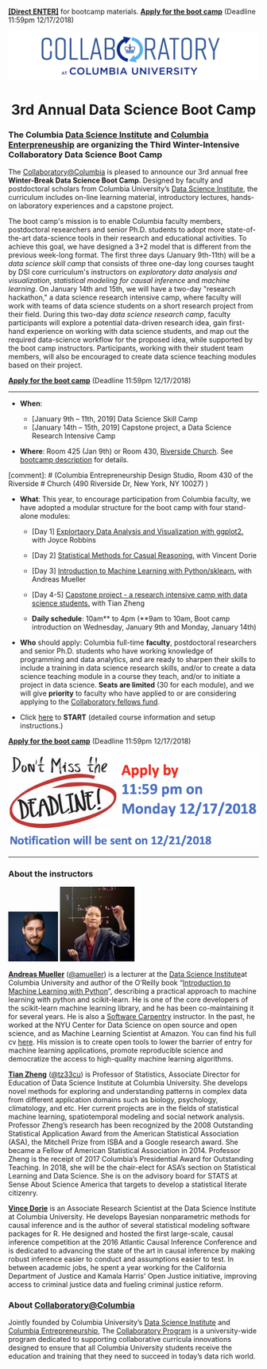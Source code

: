 [**[Direct ENTER]**](/Bootcamp-materials/) for bootcamp materials. [**Apply for the boot camp**](https://goo.gl/forms/1UiJgkoN2FFSMYBu1) (Deadline 11:59pm 12/17/2018)

![collaboratory logo](Misc-files/collaboratory2.png)

<p align="center">
<b> <H1 align="center"> 3rd Annual Data Science Boot Camp </H1> </b>
</p> 

### The Columbia [Data Science Institute](http://datascience.columbia.edu/) and [Columbia Enterpreneuship](http://entrepreneurship.columbia.edu/) are organizing the Third Winter-Intensive Collaboratory Data Science Boot Camp

The [Collaboratory@Columbia](http://collaboratory.columbia.edu/) is pleased to announce our 3rd annual free **Winter-Break Data Science Boot Camp**.  Designed by faculty and postdoctoral scholars from Columbia University’s [Data Science Institute](http://datascience.columbia.edu/), the curriculum includes on-line learning material, introductory lectures, hands-on laboratory experiences and a capstone project. 

The boot camp's mission is to enable Columbia faculty members, postdoctoral researchers and senior Ph.D. students to adopt more state-of-the-art data-science tools in their research and educational activities. To achieve this goal, we have designed a 3+2 model that is different from the previous week-long format. The first three days (January 9th-11th) will be a *data science skill camp* that consists of three one-day long courses taught by DSI core curriculum's instructors on *exploratory data analysis and visualization*, *statistical modeling for causal inference* and *machine learning*. On January 14th and 15th, we will have a two-day "research hackathon," a data science research intensive camp, where faculty will work with teams of data science students on a short research project from their field. During this two-day *data science research camp*, faculty participants will explore a potential data-driven research idea, gain first-hand experience on working with data science students, and map out the required data-science workflow for the proposed idea, while supported by the boot camp instructors. Participants, working with their student team members, will also be encouraged to create data science teaching modules based on their project. 

[**Apply for the boot camp**](https://goo.gl/forms/1UiJgkoN2FFSMYBu1) (Deadline 11:59pm 12/17/2018)

----

- **When**: 
	- [January 9th – 11th, 2019] Data Science Skill Camp
	- [January 14th – 15th, 2019] Capstone project, a Data Science Research Intensive Camp

- **Where**: Room 425 (Jan 9th) or Room 430, [Riverside Church](Misc-files/directions.pdf). See [bootcamp description](/Bootcamp-materials/README.md) for details.

[comment]: # (Columbia Entrepreneurship Design Studio, Room 430 of the Riverside # Church (490 Riverside Dr, New York, NY 10027) )

- **What**: This year, to encourage participation from Columbia faculty, we have adopted a modular structure for the boot camp with four stand-alone modules:

	- [Day 1] [Explortaory Data Analysis and Visualization with ggplot2.](/Bootcamp-materials/Day1-EDAV-ggplot2/) with Joyce Robbins
	- [Day 2] [Statistical Methods for Casual Reasoning.](/Bootcamp-materials/Day2-Causal-Inference/) with Vincent Dorie
	- [Day 3] [Introduction to Machine Learning with Python/sklearn.](/Bootcamp-materials/Day3-Machine-Learning/) with Andreas Mueller
	- [Day 4-5] [Capstone project - a research intensive camp with data science students.](/Bootcamp-materials/Day4&5-Project/) with Tian Zheng

	- **Daily schedule**: 10am** to 4pm (**9am to 10am, Boot camp introduction on Wednesday, January 9th and Monday, January 14th)

- **Who** should apply: Columbia full-time **faculty**, postdoctoral researchers and senior Ph.D. students who have working knowledge of programming and data analytics, and are ready to sharpen their skills to include a training in data science research skills, and/or to create a data science teaching module in a course they teach, and/or to initiate a project in data science. **Seats are limited** (30 for each module), and we will give **priority** to faculty who have applied to or are considering applying to the [Collaboratory fellows fund](http://entrepreneurship.columbia.edu/collaboratory/collaboratory-fellows-fund/).

- Click [here](https://github.com/DS-BootCamp-Collaboratory-Columbia/AY2017-2018-Winter/blob/master/Bootcamp-materials/README.md) to **START** (detailed course information and setup instructions.)

[**Apply for the boot camp**](https://goo.gl/forms/1UiJgkoN2FFSMYBu1) (Deadline 11:59pm 12/17/2018)

![deadline](Misc-files/deadline.png)

----
### About the instructors

![andy](Misc-files/andy.jpeg) ![tian](Misc-files/tian.jpeg) 

**[Andreas Mueller](http://amueller.github.io/)** ([@amueller](https://github.com/amueller)) is a lecturer at the [Data Science Institute](http://datascience.columbia.edu/)at Columbia University and author of the O’Reilly book “[Introduction to Machine Learning with Python](http://amueller.github.io/#book)”, describing a practical approach to machine learning with python and scikit-learn. He is one of the core developers of the scikit-learn machine learning library, and he has been co-maintaining it for several years. He is also a [Software Carpentry](http://software-carpentry.org/) instructor. In the past, he worked at the NYU Center for Data Science on open source and open science, and as Machine Learning Scientist at Amazon. You can find his full  cv [here](http://amueller.github.io/cv_andreas_mueller.pdf). His mission is to create open tools to lower the barrier of entry for machine learning applications, promote reproducible science and democratize the access to high-quality machine learning algorithms.

**[Tian Zheng](http://www.stat.columbia.edu/~tzheng/)** ([@tz33cu](https://github.com/tz33cu)) is Professor of Statistics, Associate Director for Education of Data Science Institute at Columbia University. She develops novel methods for exploring and understanding patterns in complex data from different application domains such as biology, psychology, climatology, and etc. Her current projects are in the fields of statistical machine learning, spatiotemporal modeling and social network analysis. Professor Zheng’s research has been recognized by the 2008 Outstanding Statistical Application Award from the American Statistical Association (ASA), the Mitchell Prize from ISBA and a Google research award. She became a Fellow of American Statistical Association in 2014. Professor Zheng is the receipt of 2017 Columbia’s Presidential Award for Outstanding Teaching. In 2018, she will be the chair-elect for ASA’s section on Statistical Learning and Data Science. She is on the advisory board for STATS at Sense About Science America that targets to develop a statistical literate citizenry.

**[Vince Dorie](https://github.com/vdorie)** is an Associate Research Scientist at the Data Science Institute at Columbia University. He develops Bayesian nonparametric methods for causal inference and is the author of several statistical modeling software packages for R. He designed and hosted the first large-scale, causal inference competition at the 2016 Atlantic Causal Inference Conference and is dedicated to advancing the state of the art in causal inference by making robust inference easier to conduct and assumptions easier to test. In between academic jobs, he spent a year working for the California Department of Justice and Kamala Harris' Open Justice initiative, improving access to criminal justice data and fueling criminal justice reform.

### About [Collaboratory@Columbia](http://collaboratory.columbia.edu/)
Jointly founded by Columbia University’s [Data Science Institute](http://datascience.columbia.edu/) and [Columbia Entrepreneurship](http://entrepreneurship.columbia.edu/), The [Collaboratory Program](http://collaboratory.columbia.edu/) is a university-wide program dedicated to supporting collaborative curricula innovations designed to ensure that all Columbia University students receive the education and training that they need to succeed in today’s data rich world.


